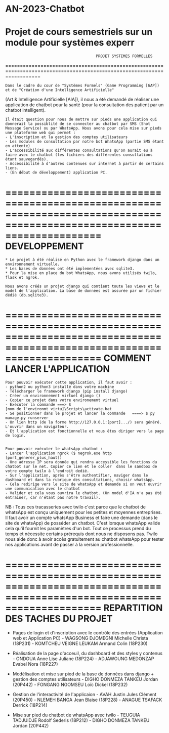 # AN-2023-Chatbot
Projet de cours semestriels sur un module pour systèmes experr
========================================================================================================================
                                            PROJET SYSTEMES FORMELLES
========================================================================================================================

    Dans le cadre du cour de "Systèmes Formels" (Game Programming [GAP]) et de "Création d'une Intelligence Artificielle"
(Art & Intelligence Artificielle [AIA]), il nous a été demandé de réaliser une application de chatbot pour la santé
(pour la consultation des patient par un chatbot intelligent).

    Il était question pour nous de mettre sur pieds une application qui donnerait la possiblité de se connecter au chatbot par SMS (Shot Message Service) ou par WhatsApp. Nous avons pour cela mise sur pieds une plateforme web qui permet :
    - L'inscription et la gestion des comptes utilisateurs
    - Les modules de consultation par notre bot WhatsApp (partie SMS étant en attente)
    - L'accessibilité aux différentes consultations qu'on aurait eu à faire avec le chatbot (les fichiers des différentes consultations étant sauvegardés).
    - Accessibilité à d'autres contenues sur internet à partir de certains liens.
    - (En début de développement) application PC.


========================================================================================================================
                                                  DEVELOPPEMENT
========================================================================================================================

    * Le projet à été réalisé en Python avec le framework django dans un environnement virtuelle.
    * Les bases de données ont été implementées avec sqlite3.
    * Pour la mise en place du bot WhatsApp, nous avons utilisés twilo, flask et ngrok.

    Nous avons créés un projet django qui contient toute les views et le model de l'application. La base de données est assurée par un fichier dédié (db.sqlite3).


========================================================================================================================
                                            COMMENT LANCER L'APPLICATION
========================================================================================================================

    Pour pouvoir exécuter cette application, il faut avoir :
    - python2 ou python3 installé dans votre machine
    - Télécharger le framework django (pip install django)
    - Créer un environnement virtuel django ()
    - Copier ce projet dans votre environement virtuel
    - Exécuter la commande ===> $ [nom_de_l'environmt_virtu]\Scripts\activate.bat
    - Se positionner dans le projet et lancer la commande   ====> $ py manage.py runserver
    - Un lien http (de la forme http://127.0.0.1:[port].../) sera généré. L'ouvrir dans un navigateur.
    - Et l'application est fonctionnelle et vous êtes diriger vers la page de login.


    Pour pouvoir exécuter le whatsApp chatbot :
    - Lancer l'application ngrok ($ negrok.exe http [port_generer_plus_haut])
    - Une adresse IP sera donnée qui rendra accessible les fonctions du chatbot sur le net. Copier ce lien et le coller  dans le sandbox de votre compte twilo à l'endroit dedié.
    - Sur l'application, après s'être authentifier, naviger dans le dashboard et dans la rubrique des consultations, choisir whatsApp.
    - Cela redirige vers le site de whatsApp et demande si on veut ouvrir une communication avec le chatbot
    - Valider et cela vous ouvrira le chatbot. (Un model d'IA n'a pas été entrainer, car n'étant pas notre travail).

NB : Tous ces tracasseries avec twilo c'est parce que le chatbot de whatsApp est conçu uniquement pour les petites et moyennes entreprises. Il faut avoir un compte whatsApp Business et faire une demande (dans le site de whatsApp) de posséder un chatbot. C'est lorsque whatsApp valide cela qu'il fournit les paramètres d'un bot. Tout ce processus prend du temps et nécessite certains prérequis dont nous ne disposons pas. Twilo nous aide donc à avoir accès gratuitement au chatbot whatsApp pour tester nos applications avant de passer à la version professionnelle.



========================================================================================================================
                                            REPARTITION DES TACHES DU PROJET
========================================================================================================================

* Pages de login et d'inscription avec le contrôle des entrées (Application web et Application PC)
        - WAGSONG DJOMEGNI Michelle Christa (18P231)
        - KOMTCHEU VEIGNE LEUKAM Armand Colin (18P230)

* Réalisation de la page d'acceuil, du dashboard et des styles y contenus
        - ONDOUA Anne Lise Juliane (18P224)
        - ADJAWOUNG MEDONZAP Evabel Nora (18P227)

* Modélisation et mise sur pied de la base de données dans django + gestion des comptes utilisateurs
        - DIGHO DONMEZA TANKEU Jordan (20P442)
        - FONGANG NGOMSEU Loïc Dickel (18P232)

* Gestion de l'interactivité de l'applicaion
        - AVAH Justin Jules Clément (20P450)
        - NLEMEH BANGA Jean Blaise (18P228)
        - ANAGUE TSAFACK Derrick (18P214)


* Mise sur pied du chatbot de whatsApp avec twilo
        - TEUGUIA TADJUIDJE Rodolf Sederis (18P212)
        - DIGHO DONMEZA TANKEU Jordan (20P442)

